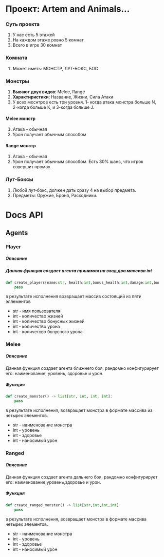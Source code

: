 # Проект: Artem and Animals...

### Суть проекта

1. У нас есть 5 этажей
2. На каждом этаже ровно 5 комнат
3. Всего в игре 30 комнат

### Комната

1. Может иметь: МОНСТР, ЛУТ-БОКС, БОС


### Монстры
1. **Бывают двух видов**: Melee, Range
2. **Характиристики**: Название, Жизни, Сила Атаки
3. У всех моснтров есть три уровня. 1- когда атака монстра больше N, 2-когда больше K, и 3-когда больше J.

#### Melee монстр
1. Атака - обычная
2. Урон получает обычным способом

#### Range монстр
1. Атака - обычная
2. Урон получает обычным способом. Есть 30% шанс, что игрок совершит промах.

### Лут-Боксы
1. Любой лут-бокс, должен дать сразу 4 на выбор предмета.
2. Предметы: Оружие, Броня, Расходники.

# Docs API

## Agents

### Player

##### Описание

##### Данная функция создает агента принимая на вход два массива int

```Python
def create_players(name:str, health:int,bonus_health:int,damage:int,bonus_damage:int) -> list:[str,int,int,int,int]:
    pass
```
в результате исполнения возвращает массив состоящий из пяти эллементов

- str - имя пользователя
- int - количество жизней
- int - количество бонусных жизней
- int - количество урона
- int - количетсво бонусного урона

### Melee

##### Описание
Данная функция создает агента ближнего боя, рандомно конфигурирует его: наименование, уровень, здоровье и урон.

##### Функция

```Python
def create_monster() -> list[str, int, int, int]: 
    pass
```
в результате исполнения, возвращает монстра в формате массива из четырех элементов.
- str - наименование монстра
- int - уровень
- int - здоровье
- int - наносимый урон

### Ranged

##### Описание
Данная функция создает агента дальнего боя, рандомно конфигурирует его: наименование,уровень,здоровье и урон.

##### Функция

```Python
def create_ranged_monster() -> list[str,int,int,int]:
    pass
```
в результате исполнения, возвращает монстра в формате массива четырех элементов.
- str - наименование монстра
- int - уровень
- int - здоровье
- int - наносимый урон

